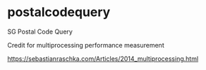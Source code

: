 # postalcodequery
SG Postal Code Query

Credit for multiprocessing performance measurement

https://sebastianraschka.com/Articles/2014_multiprocessing.html
